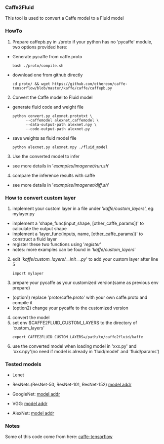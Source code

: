 ### Caffe2Fluid
This tool is used to convert a Caffe model to a Fluid model

### HowTo
1. Prepare caffepb.py in ./proto if your python has no 'pycaffe' module, two options provided here:
- Generate pycaffe from caffe.proto
  <pre><code>bash ./proto/compile.sh</code></pre>

- download one from github directly
  <pre><code>cd proto/ && wget https://github.com/ethereon/caffe-tensorflow/blob/master/kaffe/caffe/caffepb.py</code></pre>

2. Convert the Caffe model to Fluid model
- generate fluid code and weight file
  <pre><code>python convert.py alexnet.prototxt \
        --caffemodel alexnet.caffemodel \
        --data-output-path alexnet.npy \
        --code-output-path alexnet.py</code></pre>

- save weights as fluid model file
  <pre><code>python alexnet.py alexnet.npy ./fluid_model</code></pre>

3. Use the converted model to infer
- see more details in '*examples/imagenet/run.sh*'

4. compare the inference results with caffe
- see more details in '*examples/imagenet/diff.sh*'

### How to convert custom layer
1. implement your custom layer in a file under '*kaffe/custom_layers*', eg: mylayer.py
- implement a 'shape_func(input_shape, [other_caffe_params])' to calculate the output shape
- implement a 'layer_func(inputs, name, [other_caffe_params])' to construct a fluid layer
- register these two functions using '*register*'
- notes: more examples can be found in '*kaffe/custom_layers*'

2. edit '*kaffe/custom_layers/\_\_init__.py*' to add your custom layer after line 5
   <pre><code>import mylayer</code></pre>

3. prepare your pycaffe as your customized version(same as previous env prepare)
- (option1) replace 'proto/caffe.proto' with your own caffe.proto and compile it
- (option2) change your pycaffe to the customized version

4. convert the model
5. set env $CAFFE2FLUID_CUSTOM_LAYERS to the directory of 'custom_layers'
   <pre><code>export CAFFE2FLUID_CUSTOM_LAYERS=/path/to/caffe2fluid/kaffe</code></pre>
6. use the converted model when loading model in 'xxx.py' and 'xxx.npy'(no need if model is already in 'fluid/model' and 'fluid/params')

### Tested models
- Lenet

- ResNets:(ResNet-50, ResNet-101, ResNet-152)
[model addr](https://onedrive.live.com/?authkey=%21AAFW2-FVoxeVRck&id=4006CBB8476FF777%2117887&cid=4006CBB8476FF777)

- GoogleNet:
[model addr](https://gist.github.com/jimmie33/7ea9f8ac0da259866b854460f4526034)

- VGG:
[model addr](https://gist.github.com/ksimonyan/211839e770f7b538e2d8)

- AlexNet:
[model addr](https://github.com/BVLC/caffe/tree/master/models/bvlc_alexnet)

### Notes
Some of this code come from here: [caffe-tensorflow](https://github.com/ethereon/caffe-tensorflow)
